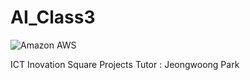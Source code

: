 # AI_Class3

<img alt="Amazon AWS" src ="https://img.shields.io/badge/Amazon AWS-232F3E.svg?&style=for-the-badge&logo=Amazon AWS&logoColor=black"/>

ICT Inovation Square Projects
Tutor : Jeongwoong Park
